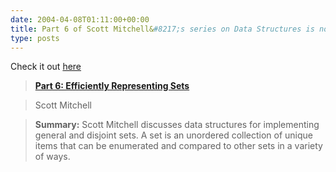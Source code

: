```yaml
---
date: 2004-04-08T01:11:00+00:00
title: Part 6 of Scott Mitchell&#8217;s series on Data Structures is now live&#8230;
type: posts
---
```

Check it out [here](http://msdn.microsoft.com/vcsharp/default.aspx?pull=/library/en-us/dv_vstechart/html/datastructures_guide6.asp)

> **[Part 6: Efficiently Representing Sets](http://msdn.microsoft.com/vcsharp/default.aspx?pull=/library/en-us/dv_vstechart/html/datastructures_guide6.asp)**

> Scott Mitchell

> **Summary:** Scott Mitchell discusses data structures for implementing general and disjoint sets. A set is an unordered collection of unique items that can be enumerated and compared to other sets in a variety of ways.
